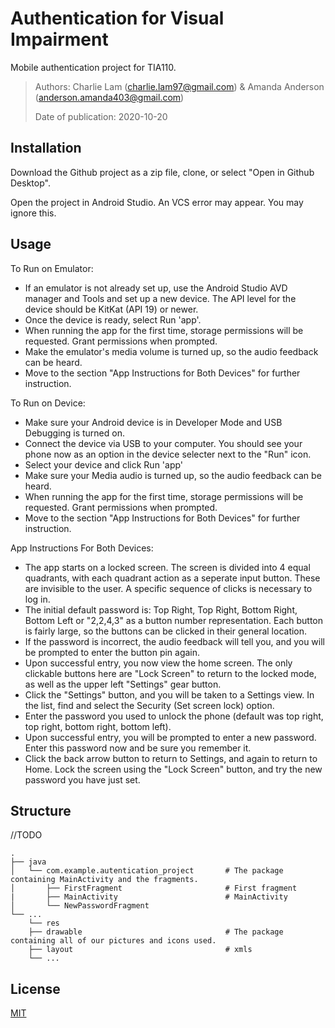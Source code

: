# Authentication for Visual Impairment
Mobile authentication project for TIA110.

> Authors: Charlie Lam (charlie.lam97@gmail.com) & Amanda Anderson (anderson.amanda403@gmail.com)
>
> Date of publication: 2020-10-20

## Installation

Download the Github project as a zip file, clone, or select "Open in Github Desktop". 

Open the project in Android Studio.
An VCS error may appear. You may ignore this.

## Usage

To Run on Emulator:
- If an emulator is not already set up, use the Android Studio AVD manager and Tools and set up a new device. The API level for the device should be KitKat (API 19) or newer.
- Once the device is ready, select Run 'app'.
- When running the app for the first time, storage permissions will be requested. Grant permissions when prompted.
- Make the emulator's media volume is turned up, so the audio feedback can be heard.
- Move to the section "App Instructions for Both Devices" for further instruction.

To Run on Device:
- Make sure your Android device is in Developer Mode and USB Debugging is turned on.
- Connect the device via USB to your computer. You should see your phone now as an option in the device selecter next to the "Run" icon.
- Select your device and click Run 'app'
- Make sure your Media audio is turned up, so the audio feedback can be heard.
- When running the app for the first time, storage permissions will be requested. Grant permissions when prompted.
- Move to the section "App Instructions for Both Devices" for further instruction.

App Instructions For Both Devices:
- The app starts on a locked screen. The screen is divided into 4 equal quadrants, with each quadrant action as a seperate input button. These are invisible to the user. A specific sequence of clicks is necessary to log in.
- The initial default password is: Top Right, Top Right, Bottom Right, Bottom Left or "2,2,4,3" as a button number representation. Each button is fairly large, so the buttons can be clicked in their general location.
- If the password is incorrect, the audio feedback will tell you, and you will be prompted to enter the button pin again.
- Upon successful entry, you now view the home screen. The only clickable buttons here are "Lock Screen" to return to the locked mode, as well as the upper left "Settings" gear button.
- Click the "Settings" button, and you will be taken to a Settings view. In the list, find and select the Security (Set screen lock) option.
- Enter the password you used to unlock the phone (default was top right, top right, bottom right, bottom left).
- Upon successful entry, you will be prompted to enter a new password. Enter this password now and be sure you remember it. 
- Click the back arrow button to return to Settings, and again to return to Home. Lock the screen using the "Lock Screen" button, and try the new password you have just set.


## Structure
//TODO

    .
    ├── java                   
    │   └── com.example.autentication_project       # The package containing MainActivity and the fragments.
    │       ├── FirstFragment                       # First fragment
    |       ├── MainActivity                        # MainActivity
    │       └── NewPasswordFragment             
    └── ...
        └── res
        ├── drawable                                # The package containing all of our pictures and icons used.
        ├── layout                                  # xmls
        └── ...

## License
[MIT](https://choosealicense.com/licenses/mit/)
